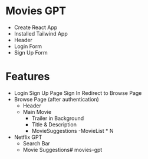 # Movies GPT

- Create React App
- Installed Tailwind App
- Header 
- Login Form
- Sign Up Form


# Features
- Login Sign Up Page 
    Sign In
    Redirect to Browse Page
- Browse Page (after authentication)
    - Header
    - Main Movie
        - Trailer in Background
        - Title & Description
        - MovieSuggestions
            -MovieList * N
- Netflix GPT
    - Search Bar
    - Movie Suggestions# movies-gpt
